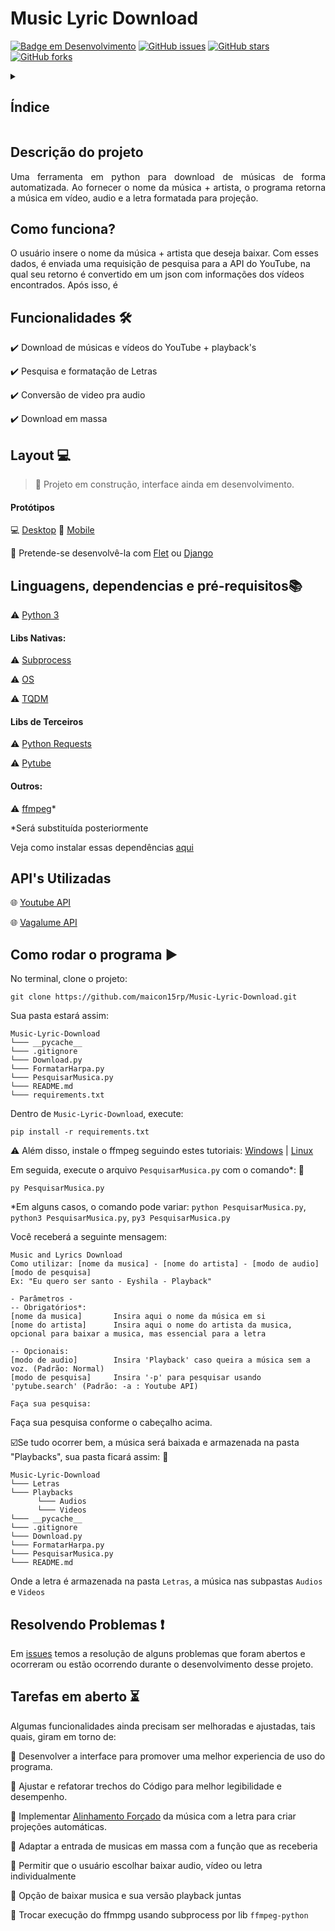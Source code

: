 # Music Lyric Download
[![Badge em Desenvolvimento](https://img.shields.io/badge/Status-Em%20Desenvolvimento%20-green?logoColor=7834cd&labelColor=white&color=7834cd&style=for-the-badge)](https://github.com/maicon15rp/Music-Lyric-Download)
[![GitHub issues](https://img.shields.io/github/issues/maicon15rp/Music-Lyric-Download?logoColor=7834cd&labelColor=white&color=7834cd&style=for-the-badge)](https://github.com/maicon15rp/Music-Lyric-Download/issues)
[![GitHub stars](https://img.shields.io/github/stars/maicon15rp/Music-Lyric-Download?logoColor=7834cd&labelColor=white&color=7834cd&style=for-the-badge)](https://github.com/maicon15rp/Music-Lyric-Download/stargazers)
[![GitHub forks](https://img.shields.io/github/forks/maicon15rp/Music-Lyric-Download?logoColor=7834cd&labelColor=white&color=7834cd&style=for-the-badge)](https://github.com/maicon15rp/Music-Lyric-Download/network)

 

<details>
  <summary><h2>Índice</h2></summary>
  
* [Descrição do projeto](#descri%C3%A7%C3%A3o-do-projeto)
* [Como funciona?](#como-funciona)
* [Funcionalidades](#funcionalidades-hammer_and_wrench)
* [Layout](#layout-computer)
* [Linguagens, dependencias e pré-requisitos](#linguagens-dependencias-e-pr%C3%A9-requisitosbooks)
* [APIS Utilizadas](#apis-utilizadas)
* [Como rodar o programa](#como-rodar-o-programa-arrow_forward)
* [Tarefas em aberto](#tarefas-em-aberto-hourglass_flowing_sand)

</details>

## Descrição do projeto 

<p align="justify">
  Uma ferramenta em python para download de músicas de forma automatizada. Ao fornecer o nome da música + artista, o programa retorna a música em vídeo, audio e a letra formatada para projeção.
</p>

## Como funciona?
O usuário insere o nome da música + artista que deseja baixar. Com esses dados, é enviada uma requisição de pesquisa para a API do YouTube, na qual seu retorno é convertido em um json com informações dos vídeos encontrados. Após isso, é 

## Funcionalidades :hammer_and_wrench:

:heavy_check_mark: Download de músicas e vídeos do YouTube + playback's

:heavy_check_mark: Pesquisa e formatação de Letras

:heavy_check_mark: Conversão de video pra audio

:heavy_check_mark: Download em massa

## Layout :computer:
> :construction: Projeto em construção, interface ainda em desenvolvimento.

#### Protótipos
:computer: [Desktop](https://www.figma.com/proto/8U3c7uuIjSA8DCGzYZazVC/Music-and-Lyric?node-id=10%3A219&scaling=scale-down&page-id=10%3A218)
:iphone: [Mobile](https://www.figma.com/proto/8U3c7uuIjSA8DCGzYZazVC/Music-and-Lyric?node-id=1%3A2&scaling=scale-down&page-id=0%3A1)

:dart: Pretende-se desenvolvê-la com [Flet](https://flet.dev/) ou [Django](https://docs.djangoproject.com/en/4.0/)

## Linguagens, dependencias e pré-requisitos:books:
:warning: [Python 3](https://www.python.org/downloads/)
#### Libs Nativas:
:warning: [Subprocess](https://docs.python.org/3/library/subprocess.html)

:warning: [OS](https://docs.python.org/3/library/os.html)

:warning: [TQDM](https://tqdm.github.io/)
#### Libs de Terceiros
:warning: [Python Requests](https://requests.readthedocs.io/en/latest/)

:warning: [Pytube](https://pytube.io/en/latest/)

#### Outros:
:warning: [ffmpeg](https://ffmpeg.org/)* 

*Será substituída posteriormente

Veja como instalar essas dependências [aqui](#como-rodar-o-programa-arrow_forward)

## API's Utilizadas
:globe_with_meridians: [Youtube API](https://developers.google.com/youtube/?hl=pt_BR)

:globe_with_meridians: [Vagalume API](https://api.vagalume.com.br/docs/)

## Como rodar o programa :arrow_forward:

No terminal, clone o projeto: 

```
git clone https://github.com/maicon15rp/Music-Lyric-Download.git
```

Sua pasta estará assim:
```
Music-Lyric-Download
└─── __pycache__
└─── .gitignore
└─── Download.py
└─── FormatarHarpa.py
└─── PesquisarMusica.py
└─── README.md
└─── requirements.txt
```

Dentro de `Music-Lyric-Download`,  execute:
```
pip install -r requirements.txt
```

:warning: Além disso, instale o ffmpeg seguindo estes tutoriais: [Windows](https://pt.wikihow.com/Instalar-o-FFmpeg-no-Windows) | [Linux](https://www.hostinger.com.br/tutoriais/como-instalar-ffmpeg)


Em  seguida, execute o arquivo `PesquisarMusica.py` com o comando*: 
:open_file_folder:
```
py PesquisarMusica.py
```
*Em alguns casos, o comando pode variar: `python PesquisarMusica.py`, `python3 PesquisarMusica.py`, `py3 PesquisarMusica.py`

Você receberá a seguinte mensagem:

```
Music and Lyrics Download
Como utilizar: [nome da musica] - [nome do artista] - [modo de audio] [modo de pesquisa]
Ex: "Eu quero ser santo - Eyshila - Playback"

- Parâmetros -
-- Obrigatórios*:
[nome da musica]       Insira aqui o nome da música em si
[nome do artista]      Insira aqui o nome do artista da musica, opcional para baixar a musica, mas essencial para a letra

-- Opcionais:
[modo de audio]        Insira 'Playback' caso queira a música sem a voz. (Padrão: Normal)
[modo de pesquisa]     Insira '-p' para pesquisar usando 'pytube.search' (Padrão: -a : Youtube API)

Faça sua pesquisa:
```

Faça sua pesquisa conforme o cabeçalho acima.

:ballot_box_with_check:Se tudo ocorrer bem, a música será baixada e armazenada na pasta "Playbacks", sua pasta ficará assim: :open_file_folder:
```
Music-Lyric-Download
└─── Letras
└─── Playbacks
      └─── Audios
      └─── Videos     
└─── __pycache__
└─── .gitignore
└─── Download.py
└─── FormatarHarpa.py
└─── PesquisarMusica.py
└─── README.md
```

Onde a letra é armazenada na pasta `Letras`, a música nas subpastas `Audios` e `Videos`

## Resolvendo Problemas :exclamation:

Em [issues](https://github.com/maicon15rp/Music-Lyric-Download/issues) temos a resolução de alguns problemas que foram abertos e ocorreram ou estão ocorrendo durante o desenvolvimento desse projeto. 

## Tarefas em aberto :hourglass_flowing_sand:
Algumas funcionalidades ainda precisam ser melhoradas e ajustadas, tais quais, giram em torno de:

:memo: Desenvolver a interface para promover uma melhor experiencia de uso do programa.

:memo: Ajustar e refatorar trechos do Código para melhor legibilidade e desempenho.

:memo: Implementar [Alinhamento Forçado](https://linguistics.berkeley.edu/plab/guestwiki/index.php?title=Forced_alignment#:~:text=Forced%20alignment%20refers%20to%20the,automatically%20generate%20phone%20level%20segmentation.) da música com a letra para criar projeções automáticas.

:memo: Adaptar a entrada de musicas em massa com a função que as receberia

:memo: Permitir que o usuário escolhar baixar audio, vídeo ou letra individualmente

:memo: Opção de baixar musica e sua versão playback juntas

:memo: Trocar execução do ffmmpg usando subprocess por lib `ffmpeg-python`
